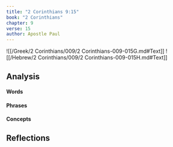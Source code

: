 ```yaml
---
title: "2 Corinthians 9:15"
book: "2 Corinthians"
chapter: 9
verse: 15
author: Apostle Paul
---
```

![[/Greek/2 Corinthians/009/2 Corinthians-009-015G.md#Text]]
![[/Hebrew/2 Corinthians/009/2 Corinthians-009-015H.md#Text]]

## Analysis

#### Words

#### Phrases

#### Concepts

## Reflections
